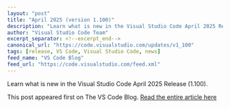 ```yaml
---
layout: "post"
title: "April 2025 (version 1.100)"
description: "Learn what is new in the Visual Studio Code April 2025 Release (1.100)."
author: "Visual Studio Code Team"
excerpt_separator: <!--excerpt_end-->
canonical_url: "https://code.visualstudio.com/updates/v1_100"
tags: [release, VS Code, Visual Studio Code, news]
feed_name: "VS Code Blog"
feed_url: "https://code.visualstudio.com/feed.xml"
---
```


Learn what is new in the Visual Studio Code April 2025 Release (1.100).<!--excerpt_end-->

This post appeared first on The VS Code Blog. [Read the entire article here](https://code.visualstudio.com/updates/v1_100)
